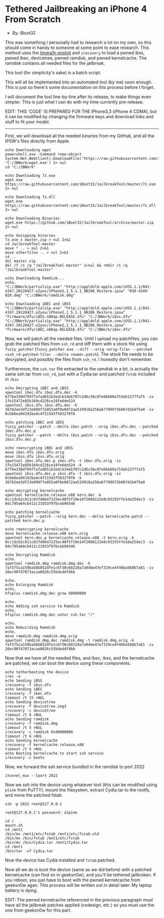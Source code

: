 # Tethered Jailbreaking an iPhone 4 From Scratch
- By: iBoot32

This was something I personally had to research a lot on my own, so this should come in handy to someone at some point to ease research.
This method uses the [limera1n exploit](https://www.theiphonewiki.com/wiki/Limera1n_Exploit) and `irecovery` to load a pwned ibss, pwned ibec, devicetree, pwned ramdisk, and pwned kernelcache. The ramdisk contains all needed files for the jailbreak.

This tool (for simplicity's sake) is a batch script. 

This will all be implemented into an automated tool (by me) soon enough. This is just so there's some documentation on this process before I forget.

I will document the tool line-by-line after its release, to make things even simpler. This is just what I can do with my time currently pre-release.

EDIT: THIS 'CODE' IS PREPARED FOR THE iPhone3,3 (iPhone 4 CDMA), but it can be modified by changing the firmware keys and download links and stuff to fit your model.

***

First, we will download all the needed binaries from my GitHub, and all the IPSW's files directly from Apple.

```
echo Downloading wget
powershell.exe -Command (new-object System.Net.WebClient).DownloadFile('https://raw.githubusercontent.com/iBoot32/JailbreakTool/master/wget.exe', 'C:/JBWork/wget.exe') 2> nul
cd "C:/JBWork"

echo Downloading 7z.exe
wget.exe https://raw.githubusercontent.com/iBoot32/JailbreakTool/master/7z.exe 2> nul

echo Downloading 7z.dll
wget.exe https://raw.githubusercontent.com/iBoot32/JailbreakTool/master/7z.dll 2> nul

echo Downloading Binaries
wget.exe https://github.com/iBoot32/JailbreakTool/archive/master.zip 2> nul

echo Unzipping binaries
7z.exe x master.zip > nul 2>&1
cd JailbreakTool-master
move * .. > nul 2>&1
move otherfiles .. > nul 2>&1
cd ..
del master.zip
del /f /s /q "JailbreakTool-master" 1>nul && rmdir /s /q "JailbreakTool-master" 

echo Downloading Ramdisk... 
echo.
"C:/JBWork/partialzip.exe" "http://appldnld.apple.com/iOS5.1.1/041-4347.20120427.o2yov/iPhone2,1_5.1.1_9B206_Restore.ipsw" "038-4349-020.dmg" "C:/JBWork/ramdisk.dmg"

echo Downloading iBEC and iBSS
"C:/JBWork/partialzip.exe" "http://appldnld.apple.com/iOS5.1.1/041-4347.20120427.o2yov/iPhone2,1_5.1.1_9B206_Restore.ipsw" "Firmware/dfu/iBSS.n88ap.RELEASE.dfu" "C:/JBWork/ibss.dfu"
"C:/JBWork/partialzip.exe" "http://appldnld.apple.com/iOS5.1.1/041-4347.20120427.o2yov/iPhone2,1_5.1.1_9B206_Restore.ipsw" "Firmware/dfu/iBEC.n88ap.RELEASE.dfu" "C:/JBWork/ibec.dfu"
```

Now, we will patch all the needed files. Until I upload my patchfiles, you can grab the patched files from `ssh_rd` and diff them with a stock file using `fuzzy_patcher` (`fuzzy_patcher.exe --diff --orig <orig-file> --patched <ssh_rd-patched-file> --delta <name>.patch`). The stock file needs to be decrypted, and possibly the files from `ssh_rd`. I honestly don't remember. 

Furthermore, the `ssh.tar` file extracted to the ramdisk in a bit, is actually the same ssh.tar from `ssh_rd`, just with a Cydia.tar and patched `fstab` included in `/bin`

```
echo Decrypting iBEC and iBSS
xpwntool ibec.dfu ibec.dfu.dec -k 677be330d799ffafad651b3edcb34eb787c2d6c56c07e6bb60a753eb127ffa75 -iv 1fe15472e85b169cd226ce18fe6de524
xpwntool ibss.dfu ibss.dfu.dec -k 36782ee3df23e999ffa955a0f0e0872aa519918a256a67799973b067d1b4f5e0 -iv 0cbb6ea94192ba4c4f215d3f503279f6

echo patching iBEC and iBSS
fuzzy_patcher --patch --delta ibec.patch --orig ibec.dfu.dec --patched ibec.dfu.dec.p
fuzzy_patcher --patch --delta ibss.patch --orig ibss.dfu.dec --patched ibss.dfu.dec.p

echo reencrypting iBEC and iBSS
move ibec.dfu ibec.dfu.orig
move ibss.dfu ibss.dfu.orig
xpwntool ibec.dfu.dec.p ibec.dfu -t ibec.dfu.orig -iv 1fe15472e85b169cd226ce18fe6de524 -k 677be330d799ffafad651b3edcb34eb787c2d6c56c07e6bb60a753eb127ffa75
xpwntool ibss.dfu.dec.p ibss.dfu -t ibss.dfu.orig -iv 0cbb6ea94192ba4c4f215d3f503279f6 -k 36782ee3df23e999ffa955a0f0e0872aa519918a256a67799973b067d1b4f5e0

echo decrypting kernelcache
xpwntool kernelcache.release.n88 kern.dec -k 0cc1dcb2c811c037d6647225ec48f5f19e14f2068122e8c03255ffe1da25dec3 -iv 0dc795a64cb411c21033f97bceb96546

echo patching kernelcache
fuzzy_patcher --patch --orig kern.dec --delta kernelcache.patch --patched kern.dec.p

echo reencrypting kernelcache
move kernelcache.release.n88 kern.orig
xpwntool kern.dec.p kernelcache.release.n88 -t kern.orig -k 0cc1dcb2c811c037d6647225ec48f5f19e14f2068122e8c03255ffe1da25dec3 -iv 0dc795a64cb411c21033f97bceb96546

echo Decrypting Ramdisk
echo.
xpwntool ramdisk.dmg ramdisk.dmg.dec -k 7af575ca159ba58b852dfe1c6f30c68220a7a94be47ef319ce4f46ba568b7a81 -iv 26ec90f47073acaa0826c55bdeddf4bb

echo.
echo Enlarging Ramdisk
echo.
hfsplus ramdisk.dmg.dec grow 40000000

echo.
echo Adding ssh service to Ramdisk
echo.
hfsplus ramdisk.dmg.dec untar ssh.tar "/"

echo.
echo Rebuilding Ramdisk
echo.
move ramdisk.dmg ramdisk.dmg.orig
xpwntool ramdisk.dmg.dec ramdisk.dmg -t ramdisk.dmg.orig -k 7af575ca159ba58b852dfe1c6f30c68220a7a94be47ef319ce4f46ba568b7a81 -iv 26ec90f47073acaa0826c55bdeddf4bb
```

Now that we have all the needed files, and ibec, ibss, and the kernelcache are patched, we can boot the device using these components. 

```
echo tetherbooting the device
irec -e
echo Sending iBSS
irecovery -f ibss.dfu
echo Sending iBEC
irecovery -f ibec.dfu
timeout /t 15 >NUL
echo Sending devicetree
irecovery -f devicetree.img3
irecovery -c devicetree
timeout /t 6 >NUL
echo Sending ramdisk
irecovery -f ramdisk.dmg
timeout /t 5 >NUL
irecovery -c ramdisk 0x90000000
timeout /t 6 >NUL
echo Sending kernelcache
irecovery -f kernelcache.release.n88
timeout /t 5 >NUL
echo Booting kernelcache to start ssh service
irecovery -c bootx
```

Now, we forward the ssh service bundled in the ramdisk to port 2022

```
itunnel_mux --lport 2022
```

Now we ssh into the device using whatever tool (this can be modified using `plink` from PuTTY), mount the filesystem, extract Cydia.tar to the rootfs, and move the patched fstab.

```
ssh -p 2022 root@127.0.0.1

root@127.0.0.1's password: alpine

cd /
mount.sh
cd /mnt1
/bin/mv /mnt1/etc/fstab /mnt1/etc/fstab.old
/bin/mv /bin/fstab /mnt1/etc/fstab
/bin/mv /bin/Cydia.tar /mnt1/Cydia.tar
cd /mnt1
/bin/tar -xf Cydia.tar
```

Now the device has Cydia installed and `fstab` patched.

Now all we do is boot the device (same as we did before) with a patched kernelcache (can find on in geeksn0w), and you'll be tethered jailbroken. If you reboot, you just have to boot with the pwned kernelcache from geeksn0w agan. This process will be written out in detail later. My laptop battery is dying.

EDIT: The pwned kernelcache referenced in the previous paragraph *must* have all the jailbreak patches applied (codesign, etc.) so you must use the one from geeksn0w for this part.

